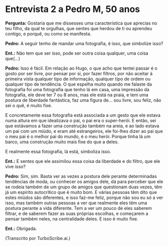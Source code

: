 # Entrevista 2 a Pedro M, 50 anos

**Pergunta:** Gostaria que me dissesses uma característica que aprecias no teu filho, da qual te orgulhas, que sentes que herdou de ti ou aprendeu contigo, e porquê, ou como se manifesta.

**Pedro:** A seguir tenho de mandar uma fotografia, é isso, que simbolize isso? 

**Ent.:** Não tem que ser isso, pode ser outra coisa qualquer, uma coisa que(…) 

**Pedro:** Isso é fácil.
Em relação ao Hugo, o que acho que tentei passar é o gosto por ser livre, por pensar por si, por fazer filtros, por não aceitar à primeira vista qualquer tipo de informação, qualquer tipo de ordem ou qualquer tipo de tendência. O que espelha muito quando me falaste da fotografia foi uma fotografia que tenho lá em casa, uma impressão da fotografia, ele deve ter 7 ou 8 anos, mas ele está na praia, e tem uma postura de liberdade fantástica, faz uma figura de... sou livre, sou feliz, não sei o quê, é muito fixe.

E concretamente essa fotografia está associada a um gesto que ele estava numa altura em que idealizava o pai, o pai era o super-herói. E então, sei que estávamos a fazer uma construção também na areia, e ao lado estava um pai com um miúdo, e eram até estrangeiros, ele foi-lhes dizer ao pai que o meu pai é o melhor pai do mundo, é o meu herói. Porque tinha lá um barco, uma construção muito mais fixe do que a deles.

E realmente essa fotografia, lá está, simboliza isso.

**Ent.:** E sentes que ele assimilou essa coisa da liberdade e do filtro, que ele vive isso? 

**Pedro:** Sim, sim. Basta ver as vezes a postura dele perante determinadas tendências de moda, ou conhecer os amigos dele, dá para perceber que ele se rodeia também de um grupo de amigos que questionam duas vezes, têm já um espírito autocrítico que é muito bom.
E várias pessoas têm dito que estes miúdos são diferentes, e isso faz-me feliz, porque não sou eu só a ver isso, mas também outras pessoas a ver que realmente eles têm uma postura perante a vida diferente. Tem a ver um pouco de eles saberem filtrar, e de saberem fazer as suas próprias escolhas, e começarem a pensar também neles, na centralidade deles. E isso é muito fixe.

**Ent.:** Obrigada.

(Transcrito por TurboScribe.ai.)
